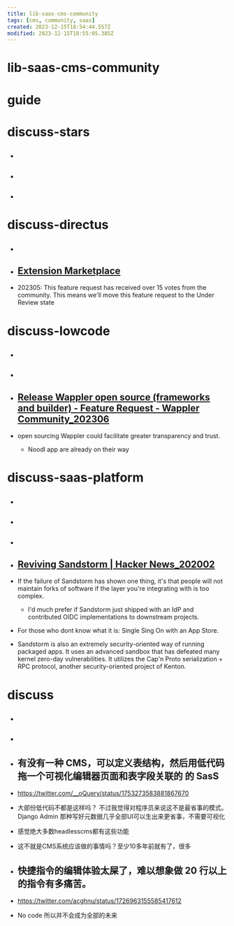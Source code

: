 ```yaml
---
title: lib-saas-cms-community
tags: [cms, community, saas]
created: 2023-12-15T18:54:44.557Z
modified: 2023-12-15T18:55:05.385Z
---
```


# lib-saas-cms-community

# guide

# discuss-stars
- ## 

- ## 

- ## 
# discuss-directus
- ## 

- ## [Extension Marketplace](https://github.com/directus/directus/discussions/2820)
- 202305: This feature request has received over 15 votes from the community. This means we'll move this feature request to the Under Review state

# discuss-lowcode
- ## 

- ## 

- ## [Release Wappler open source (frameworks and builder) - Feature Request - Wappler Community_202306](https://community.wappler.io/t/release-wappler-open-source-frameworks-and-builder/50468)
- open sourcing Wappler could facilitate greater transparency and trust.
  - Noodl app are already on their way

# discuss-saas-platform
- ## 

- ## 

- ## 

- ## [Reviving Sandstorm | Hacker News_202002](https://news.ycombinator.com/item?id=22231922)
- If the failure of Sandstorm has shown one thing, it's that people will not maintain forks of software if the layer you're integrating with is too complex.
  - I'd much prefer if Sandstorm just shipped with an IdP and contributed OIDC implementations to downstream projects.

- For those who dont know what it is: Single Sing On with an App Store.
- Sandstorm is also an extremely security-oriented way of running packaged apps. It uses an advanced sandbox that has defeated many kernel zero-day vulnerabilities. It utilizes the Cap'n Proto serialization + RPC protocol, another security-oriented project of Kenton.
# discuss
- ## 

- ## 

- ## 有没有一种 CMS，可以定义表结构，然后用低代码拖一个可视化编辑器页面和表字段关联的 的 SasS
- https://twitter.com/__oQuery/status/1753273583881867670
- 大部份低代码不都是这样吗？ 不过我觉得对程序员来说这不是最省事的模式。Django Admin 那种写好元数据几乎全部UI可以生出来更省事，不需要可视化
- 感觉绝大多数headlesscms都有这些功能
- 这不就是CMS系统应该做的事情吗？至少10多年前就有了，很多

- ## 快捷指令的编辑体验太屎了，难以想象做 20 行以上的指令有多痛苦。
- https://twitter.com/acghnu/status/1726963155585417612
- No code 所以并不会成为全部的未来
